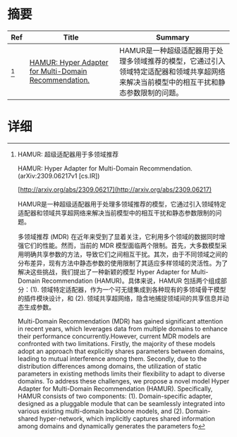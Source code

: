 # 摘要

| Ref | Title | Summary |
| --- | --- | --- |
| [^1] | [HAMUR: Hyper Adapter for Multi-Domain Recommendation.](http://arxiv.org/abs/2309.06217) | HAMUR是一种超级适配器用于处理多领域推荐的模型，它通过引入领域特定适配器和领域共享超网络来解决当前模型中的相互干扰和静态参数限制的问题。 |

# 详细

[^1]: HAMUR: 超级适配器用于多领域推荐

    HAMUR: Hyper Adapter for Multi-Domain Recommendation. (arXiv:2309.06217v1 [cs.IR])

    [http://arxiv.org/abs/2309.06217](http://arxiv.org/abs/2309.06217)

    HAMUR是一种超级适配器用于处理多领域推荐的模型，它通过引入领域特定适配器和领域共享超网络来解决当前模型中的相互干扰和静态参数限制的问题。

    

    多领域推荐 (MDR) 在近年来受到了显着关注，它利用多个领域的数据同时增强它们的性能。然而，当前的 MDR 模型面临两个限制。首先，大多数模型采用明确共享参数的方法，导致它们之间相互干扰。其次，由于不同领域之间的分布差异，现有方法中静态参数的使用限制了其适应多样领域的灵活性。为了解决这些挑战，我们提出了一种新颖的模型 Hyper Adapter for Multi-Domain Recommendation (HAMUR)。具体来说，HAMUR 包括两个组成部分：(1). 领域特定适配器，作为一个可无缝集成到各种现有的多领域骨干模型的插件模块设计，和 (2). 领域共享超网络，隐含地捕捉领域间的共享信息并动态生成参数。

    Multi-Domain Recommendation (MDR) has gained significant attention in recent years, which leverages data from multiple domains to enhance their performance concurrently.However, current MDR models are confronted with two limitations. Firstly, the majority of these models adopt an approach that explicitly shares parameters between domains, leading to mutual interference among them. Secondly, due to the distribution differences among domains, the utilization of static parameters in existing methods limits their flexibility to adapt to diverse domains. To address these challenges, we propose a novel model Hyper Adapter for Multi-Domain Recommendation (HAMUR). Specifically, HAMUR consists of two components: (1). Domain-specific adapter, designed as a pluggable module that can be seamlessly integrated into various existing multi-domain backbone models, and (2). Domain-shared hyper-network, which implicitly captures shared information among domains and dynamically generates the parameters fo
    


